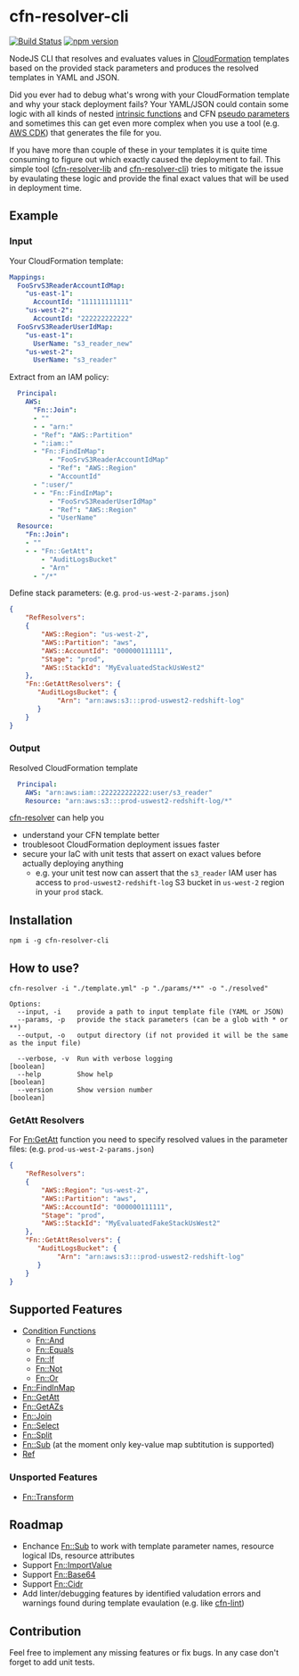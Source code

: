 # cfn-resolver-cli

[![Build Status](https://travis-ci.com/robessog/cfn-resolver-cli.svg?branch=master)](https://travis-ci.com/robessog/cfn-resolver-cli)
[![npm version](https://badge.fury.io/js/cfn-resolver-cli.svg)](https://badge.fury.io/js/cfn-resolver-cli)

NodeJS CLI that resolves and evaluates values in [CloudFormation](https://aws.amazon.com/cloudformation/) templates based on the provided stack parameters and produces the resolved templates in YAML and JSON.

Did you ever had to debug what's wrong with your CloudFormation template and why your stack deployment fails? Your YAML/JSON could contain some logic with all kinds of nested [intrinsic functions](https://docs.aws.amazon.com/AWSCloudFormation/latest/UserGuide/intrinsic-function-reference.html) and CFN [pseudo parameters](https://docs.aws.amazon.com/AWSCloudFormation/latest/UserGuide/pseudo-parameter-reference.html) and sometimes this can get even more complex when you use a tool (e.g. [AWS CDK](https://docs.aws.amazon.com/cdk/latest/guide/home.html)) that generates the file for you.

If you have more than couple of these in your templates it is quite time consuming to figure out which exactly caused the deployment to fail. This simple tool ([cfn-resolver-lib]((https://www.npmjs.com/package/cfn-resolver-lib)) and [cfn-resolver-cli]((https://www.npmjs.com/package/cfn-resolver-cli))) tries to mitigate the issue by evaulating these logic and provide the final exact values that will be used in deployment time.

## Example
### Input
Your CloudFormation template:
``` yaml
Mappings:
  FooSrvS3ReaderAccountIdMap:
    "us-east-1":
      AccountId: "111111111111"
    "us-west-2":
      AccountId: "222222222222"
  FooSrvS3ReaderUserIdMap:
    "us-east-1":
      UserName: "s3_reader_new"
    "us-west-2":
      UserName: "s3_reader"
```
Extract from an IAM policy:
``` yaml
  Principal:
    AWS:
      "Fn::Join":
      - ""
      - - "arn:"
      - "Ref": "AWS::Partition"
      - ":iam::"
      - "Fn::FindInMap":
          - "FooSrvS3ReaderAccountIdMap"
          - "Ref": "AWS::Region"
          - "AccountId"
      - ":user/"
      - - "Fn::FindInMap":
          - "FooSrvS3ReaderUserIdMap"
          - "Ref": "AWS::Region"
          - "UserName"
  Resource:
    "Fn::Join":
    - ""
    - - "Fn::GetAtt":
        - "AuditLogsBucket"
        - "Arn"
      - "/*"
```
Define stack parameters: (e.g. `prod-us-west-2-params.json`)
```json
{
    "RefResolvers":
    {
        "AWS::Region": "us-west-2",
        "AWS::Partition": "aws",
        "AWS::AccountId": "000000111111",
        "Stage": "prod",
        "AWS::StackId": "MyEvaluatedStackUsWest2"
    },
    "Fn::GetAttResolvers": {
       "AuditLogsBucket": {
            "Arn": "arn:aws:s3:::prod-uswest2-redshift-log"
       }
    }
}

```
### Output
Resolved CloudFormation template

``` yaml
  Principal:
    AWS: "arn:aws:iam::222222222222:user/s3_reader"
    Resource: "arn:aws:s3:::prod-uswest2-redshift-log/*"
```

[cfn-resolver](https://www.npmjs.com/package/cfn-resolver-cli) can help you
* understand your CFN template better
* troublesoot CloudFormation deployment issues faster
* secure your IaC with unit tests that assert on exact values before actually deploying anything
  * e.g. your unit test now can assert that the `s3_reader` IAM user has access to `prod-uswest2-redshift-log` S3 bucket in `us-west-2` region in your `prod` stack.


## Installation

```
npm i -g cfn-resolver-cli
```
## How to use? 
```
cfn-resolver -i "./template.yml" -p "./params/**" -o "./resolved"
```

```
Options:
  --input, -i    provide a path to input template file (YAML or JSON)
  --params, -p   provide the stack parameters (can be a glob with * or **)
  --output, -o   output directory (if not provided it will be the same as the input file)
  
  --verbose, -v  Run with verbose logging                              [boolean]
  --help         Show help                                             [boolean]
  --version      Show version number                                   [boolean]
```

### GetAtt Resolvers
For [Fn:GetAtt](https://docs.aws.amazon.com/AWSCloudFormation/latest/UserGuide/intrinsic-function-reference-getatt.html) function you need to specify resolved values in the parameter files: (e.g. `prod-us-west-2-params.json`)
```json
{
    "RefResolvers":
    {
        "AWS::Region": "us-west-2",
        "AWS::Partition": "aws",
        "AWS::AccountId": "000000111111",
        "Stage": "prod",
        "AWS::StackId": "MyEvaluatedFakeStackUsWest2"
    },
    "Fn::GetAttResolvers": {
       "AuditLogsBucket": {
            "Arn": "arn:aws:s3:::prod-uswest2-redshift-log"
       }
    }
}
```

## Supported Features

* [Condition Functions](https://docs.aws.amazon.com/AWSCloudFormation/latest/UserGuide/intrinsic-function-reference-conditions.html)
  * [Fn::And](https://docs.aws.amazon.com/AWSCloudFormation/latest/UserGuide/intrinsic-function-reference-conditions.html#intrinsic-function-reference-conditions-and)
  * [Fn::Equals](https://docs.aws.amazon.com/AWSCloudFormation/latest/UserGuide/intrinsic-function-reference-conditions.html#intrinsic-function-reference-conditions-equals)
  * [Fn::If](https://docs.aws.amazon.com/AWSCloudFormation/latest/UserGuide/intrinsic-function-reference-conditions.html#intrinsic-function-reference-conditions-if)
  * [Fn::Not](https://docs.aws.amazon.com/AWSCloudFormation/latest/UserGuide/intrinsic-function-reference-conditions.html#intrinsic-function-reference-conditions-not)
  * [Fn::Or](https://docs.aws.amazon.com/AWSCloudFormation/latest/UserGuide/intrinsic-function-reference-conditions.html#intrinsic-function-reference-conditions-or)
* [Fn::FindInMap](https://docs.aws.amazon.com/AWSCloudFormation/latest/UserGuide/intrinsic-function-reference-findinmap.html)
* [Fn::GetAtt](https://docs.aws.amazon.com/AWSCloudFormation/latest/UserGuide/intrinsic-function-reference-getatt.html)
* [Fn::GetAZs](https://docs.aws.amazon.com/AWSCloudFormation/latest/UserGuide/intrinsic-function-reference-getavailabilityzones.html)
* [Fn::Join](https://docs.aws.amazon.com/AWSCloudFormation/latest/UserGuide/intrinsic-function-reference-join.html)
* [Fn::Select](https://docs.aws.amazon.com/AWSCloudFormation/latest/UserGuide/intrinsic-function-reference-select.html)
* [Fn::Split](https://docs.aws.amazon.com/AWSCloudFormation/latest/UserGuide/intrinsic-function-reference-split.html)
* [Fn::Sub](https://docs.aws.amazon.com/AWSCloudFormation/latest/UserGuide/intrinsic-function-reference-sub.html) (at the moment only key-value map subtitution is supported)
* [Ref](https://docs.aws.amazon.com/AWSCloudFormation/latest/UserGuide/intrinsic-function-reference-ref.html)


### Unsported Features
* [Fn::Transform](https://docs.aws.amazon.com/AWSCloudFormation/latest/UserGuide/intrinsic-function-reference-transform.html)

## Roadmap
* Enchance [Fn::Sub](https://docs.aws.amazon.com/AWSCloudFormation/latest/UserGuide/intrinsic-function-reference-sub.html) to work with template parameter names, resource logical IDs, resource attributes
* Support [Fn::ImportValue](https://docs.aws.amazon.com/AWSCloudFormation/latest/UserGuide/intrinsic-function-reference-importvalue.html)
* Support [Fn::Base64](https://docs.aws.amazon.com/AWSCloudFormation/latest/UserGuide/intrinsic-function-reference-base64.html)
* Support [Fn::Cidr](https://docs.aws.amazon.com/AWSCloudFormation/latest/UserGuide/intrinsic-function-reference-cidr.html)
* Add linter/debugging features by identified valudation errors and warnings found during template evaulation (e.g. like [cfn-lint](https://www.npmjs.com/package/cfn-lint))

## Contribution
Feel free to implement any missing features or fix bugs. In any case don't forget to add unit tests.
